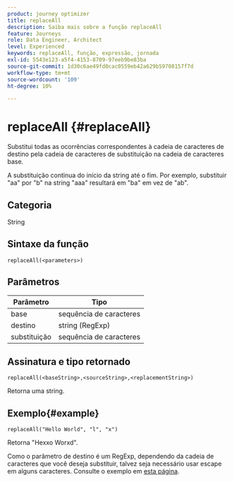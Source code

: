 ```yaml
---
product: journey optimizer
title: replaceAll
description: Saiba mais sobre a função replaceAll
feature: Journeys
role: Data Engineer, Architect
level: Experienced
keywords: replaceAll, função, expressão, jornada
exl-id: 5543e123-a5f4-4153-8709-97eeb9be83ba
source-git-commit: 1d30c6ae49fd0cac0559eb42a629b59708157f7d
workflow-type: tm+mt
source-wordcount: '109'
ht-degree: 10%

---
```


# replaceAll {#replaceAll}

Substitui todas as ocorrências correspondentes à cadeia de caracteres de destino pela cadeia de caracteres de substituição na cadeia de caracteres base.

A substituição continua do início da string até o fim. Por exemplo, substituir &quot;aa&quot; por &quot;b&quot; na string &quot;aaa&quot; resultará em &quot;ba&quot; em vez de &quot;ab&quot;.

## Categoria

String

## Sintaxe da função

`replaceAll(<parameters>)`

## Parâmetros

| Parâmetro | Tipo |
|-----------|--------------|
| base | sequência de caracteres |
| destino | string (RegExp) |
| substituição | sequência de caracteres |

## Assinatura e tipo retornado

`replaceAll(<baseString>,<sourceString>,<replacementString>)`

Retorna uma string.

## Exemplo{#example}

`replaceAll("Hello World", "l", "x")`

Retorna &quot;Hexxo Worxd&quot;.

Como o parâmetro de destino é um RegExp, dependendo da cadeia de caracteres que você deseja substituir, talvez seja necessário usar escape em alguns caracteres. Consulte o exemplo em [esta página](../functions/functionreplace.md#example_2).
